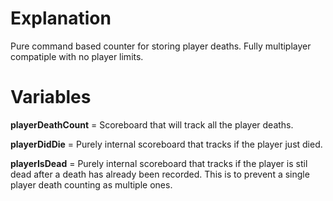 # Explanation

Pure command based counter for storing player deaths. Fully multiplayer compatiple with no player limits.

# Variables

**playerDeathCount** = Scoreboard that will track all the player deaths.<br>

**playerDidDie** = Purely internal scoreboard that tracks if the player just died.<br>

**playerIsDead** = Purely internal scoreboard that tracks if the player is stil dead after a death has already been recorded. This is to prevent a single player death counting as multiple ones.<br>
